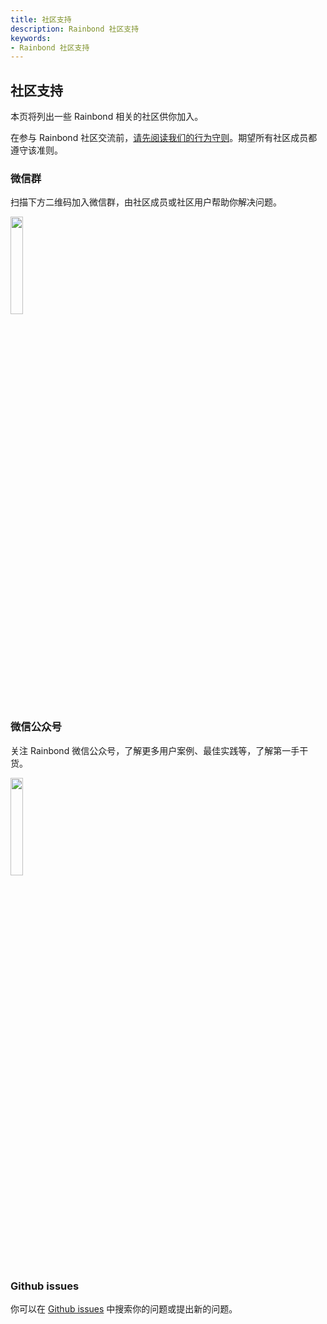 ```yaml
---
title: 社区支持
description: Rainbond 社区支持
keywords: 
- Rainbond 社区支持
---
```


## 社区支持

本页将列出一些 Rainbond 相关的社区供你加入。

在参与 Rainbond 社区交流前，[请先阅读我们的行为守则](https://github.com/goodrain/rainbond/blob/main/CODE_OF_CONDUCT.md)。期望所有社区成员都遵守该准则。

### 微信群

扫描下方二维码加入微信群，由社区成员或社区用户帮助你解决问题。

<div>
  <img src="/wechat/wechatgroup.png" width="20%"/>
</div>

### 微信公众号

关注 Rainbond 微信公众号，了解更多用户案例、最佳实践等，了解第一手干货。

<div>
  <img src="/wechat/wechat-public.jpg" width="20%"/>
</div>

### Github issues

你可以在 [Github issues](https://github.com/goodrain/rainbond/issues) 中搜索你的问题或提出新的问题。


